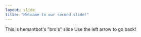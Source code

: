 ```yaml
---
layout: slide
title: "Welcome to our second slide!"
---
```


This is hemantbot's "bro's" slide
Use the left arrow to go back!
